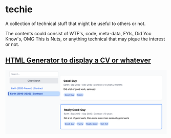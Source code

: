 # techie

A collection of technical stuff that might be useful to others or not. 

The contents could consist of WTF's, code, meta-data, FYIs, Did You Know's, OMG This is Nuts, or anything technical that may pique the interest or not.

## [HTML Generator to display a CV or whatever](cv-gen/gen-cv.html)

![alt text](cv-gen/demo.png)
